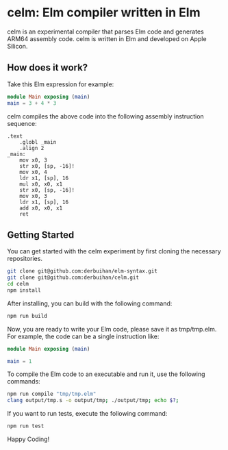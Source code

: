 # celm: Elm compiler written in Elm

celm is an experimental compiler that parses Elm code and generates ARM64 assembly code. celm is written in Elm and developed on Apple Silicon.

## How does it work?

Take this Elm expression for example:

```elm
module Main exposing (main)
main = 3 + 4 * 3
```

celm compiles the above code into the following assembly instruction sequence:

```
.text
    .globl _main
    .align 2
_main:
    mov x0, 3
    str x0, [sp, -16]!
    mov x0, 4
    ldr x1, [sp], 16
    mul x0, x0, x1
    str x0, [sp, -16]!
    mov x0, 3
    ldr x1, [sp], 16
    add x0, x0, x1
    ret
```

## Getting Started

You can get started with the celm experiment by first cloning the necessary repositories.

```bash
git clone git@github.com:derbuihan/elm-syntax.git
git clone git@github.com:derbuihan/celm.git
cd celm
npm install
```

After installing, you can build with the following command:

```bash
npm run build
```

Now, you are ready to write your Elm code, please save it as tmp/tmp.elm. For example, the code can be a single instruction like:

```elm
module Main exposing (main)

main = 1
```

To compile the Elm code to an executable and run it, use the following commands:

```bash
npm run compile "tmp/tmp.elm"
clang output/tmp.s -o output/tmp; ./output/tmp; echo $?;
```

If you want to run tests, execute the following command:

```bash
npm run test
```

Happy Coding!
